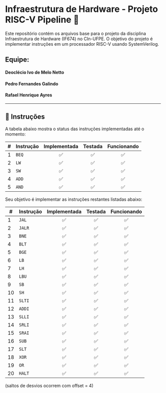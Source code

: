 # Infraestrutura de Hardware - Projeto RISC-V Pipeline 🚀

Este repositório contém os arquivos base para o projeto da disciplina Infraestrutura de Hardware (IF674) no CIn-UFPE. O objetivo do projeto é implementar instruções em um processador RISC-V usando SystemVerilog.

## Equipe:

#### Deoclécio Ivo de Melo Netto
#### Pedro Fernandes Galindo
#### Rafael Henrique Ayres

---

## 📝 Instruções

A tabela abaixo mostra o status das instruções implementadas até o momento:

| # | Instrução | Implementada | Testada | Funcionando |
|---|-----------|:-----------:|:-------:|:-----------:|
| 1 | `BEQ`     |     ✅     |   ✅   |     ✅     |
| 2 | `LW`      |     ✅     |   ✅   |     ✅     |
| 3 | `SW`      |     ✅     |   ✅   |     ✅     |
| 4 | `ADD`     |     ✅     |   ✅   |     ✅     |
| 5 | `AND`     |     ✅     |   ✅   |     ✅     |

Seu objetivo é implementar as instruções restantes listadas abaixo:

| #  | Instrução | Implementada | Testada | Funcionando |                                                  
| -- | --------- | :----------: | :-----: | :---------: | 
| 1  | `JAL`     |       ✅      |    ✅    |      ✅      
| 2  | `JALR`    |       ✅      |    ✅    |      ✅     
| 3  | `BNE`     |       ✅      |    ✅    |      ✅      
| 4  | `BLT`     |       ✅      |    ✅    |      ✅     
| 5  | `BGE`     |       ✅      |    ✅    |      ✅   
| 6  | `LB`      |       ✅      |    ✅    |      ✅      
| 7  | `LH`      |       ✅      |    ✅    |      ✅      
| 8  | `LBU`     |       ✅      |    ✅    |      ✅      
| 9  | `SB`      |       ✅      |    ✅    |      ✅      
| 10 | `SH`      |       ✅      |    ✅    |      ✅      
| 11 | `SLTI`    |       ✅      |    ✅    |      ✅      
| 12 | `ADDI`    |       ✅      |    ✅    |      ✅      
| 13 | `SLLI`    |       ✅      |    ✅    |      ✅      
| 14 | `SRLI`    |       ✅      |    ✅    |      ✅      
| 15 | `SRAI`    |       ✅      |    ✅    |      ✅      
| 16 | `SUB`     |       ✅      |    ✅    |      ✅      
| 17 | `SLT`     |       ✅      |    ✅    |      ✅     
| 18 | `XOR`     |       ✅      |    ✅    |      ✅      
| 19 | `OR`      |       ✅      |    ✅    |      ✅     
| 20 | `HALT`    |       ✅      |    ✅    |      ✅     

(saltos de desvios ocorrem com offset = 4)
